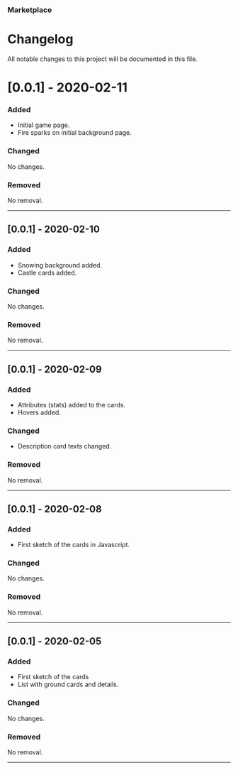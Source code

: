 ### Marketplace
# Changelog

All notable changes to this project will be documented in this file.

# [0.0.1] - 2020-02-11
### Added
- Initial game page.
- Fire sparks on initial background page.

### Changed
No changes.

### Removed
No removal.

---

## [0.0.1] - 2020-02-10
### Added
- Snowing background added.
- Castle cards added.

### Changed
No changes.

### Removed
No removal.

---

## [0.0.1] - 2020-02-09
### Added
- Attributes (stats) added to the cards.
- Hovers added.

### Changed
- Description card texts changed.

### Removed
No removal.

---

## [0.0.1] - 2020-02-08
### Added
- First sketch  of the cards in Javascript.

### Changed
No changes.

### Removed
No removal.

---

## [0.0.1] - 2020-02-05
### Added
- First sketch of the cards
- List with ground cards and details.

### Changed
No changes.

### Removed
No removal.

---